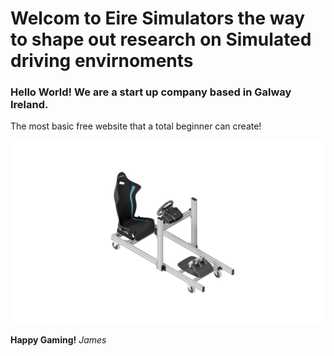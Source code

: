 # Welcom to Eire Simulators the way to shape out research on Simulated driving envirnoments

### Hello World! We are a start up company based in Galway Ireland.

The most basic free website that a total beginner can create!

![Simulator Rig](Simulator_rev00.png)

**Happy Gaming!**
*James*
